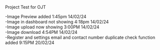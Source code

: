 Project Test for OJT

-Image Preview added 1:45pm 14/02/24    <br>
-Image in dashboard not showing 4:18pm 14/02/24 <br>
-Image upload now showing 3:00PM 14/02/24<br>
-Image download 4:54PM 14/02/24<br>
-Register and settings email and contact number duplicate check function added 9:15PM 20/02/24<br>
